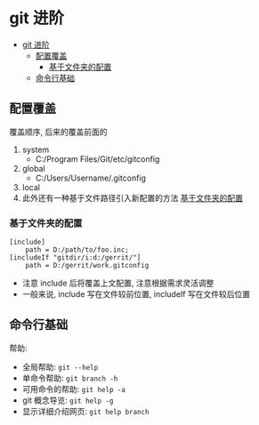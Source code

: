 # git 进阶

<!-- @import "[TOC]" {cmd="toc" depthFrom=1 depthTo=6 orderedList=false} -->

<!-- code_chunk_output -->

- [git 进阶](#git-进阶)
  - [配置覆盖](#配置覆盖)
    - [基于文件夹的配置](#基于文件夹的配置)
  - [命令行基础](#命令行基础)

<!-- /code_chunk_output -->

## 配置覆盖

覆盖顺序, 后来的覆盖前面的

1. system
   - C:/Program Files/Git/etc/gitconfig
2. global
   - C:/Users/Username/.gitconfig
3. local
4. 此外还有一种基于文件路径引入新配置的方法 [基于文件夹的配置](#基于文件夹的配置)

### 基于文件夹的配置

```config
[include]
    path = D:/path/to/foo.inc;
[includeIf "gitdir/i:d:/gerrit/"]
    path = D:/gerrit/work.gitconfig
```

- 注意 include 后将覆盖上文配置, 注意根据需求灵活调整
- 一般来说, include 写在文件较前位置, includeIf 写在文件较后位置

## 命令行基础

帮助:

- 全局帮助: `git --help`
- 单命令帮助: `git branch -h`
- 可用命令的帮助: `git help -a`
- git 概念导览: `git help -g`
- 显示详细介绍网页: `git help branch`
